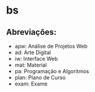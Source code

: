 # bs

## Abreviações:
- apw: Análise de Projetos Web
- ad: Arte Digital
- iw: Interface Web
- mat: Material
- pa: Programação e Algoritmos
- plan: Plano de Curso
- exam: Exame